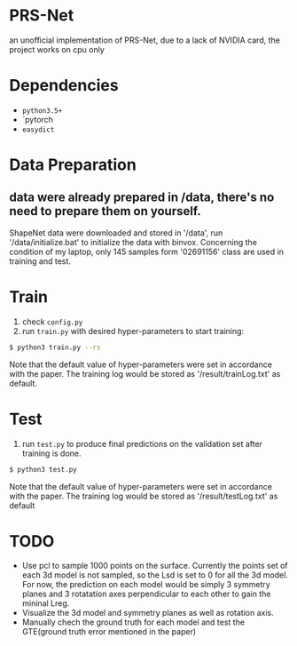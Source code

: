 # PRS-Net

an unofficial implementation of PRS-Net, due to a lack of NVIDIA card, the project works on cpu only

# Dependencies
- `python3.5+`
- `pytorch
- `easydict`


# Data Preparation
## data were already prepared in /data, there's no need to prepare them on yourself.

ShapeNet data were downloaded and stored in '/data', run '/data/initialize.bat' to initialize the data with binvox. Concerning the condition of my laptop, only 145 samples form '02691156' class are used in training and test.

# Train
1. check `config.py`
2. run `train.py` with desired hyper-parameters to start training:
```bash
$ python3 train.py --rs
```
Note that the default value of hyper-parameters were set in accordance with the paper. The training log would be stored as '/result/trainLog.txt' as default.



# Test
1. run `test.py` to produce final predictions on the validation set after training is done.
```bash
$ python3 test.py
```
Note that the default value of hyper-parameters were set in accordance with the paper. The training log would be stored as '/result/testLog.txt' as default

# TODO
- Use pcl to sample 1000 points on the surface. Currently the points set of each 3d model is not sampled, so the Lsd is set to 0 for all the 3d model. For now, the prediction on each model would be simply 3 symmetry planes and 3 rotatation axes perpendicular to each other to gain the mininal Lreg.
- Visualize the 3d model and symmetry planes as well as rotation axis.
- Manually chech the ground truth for each model and test the GTE(ground truth error mentioned in the paper)



